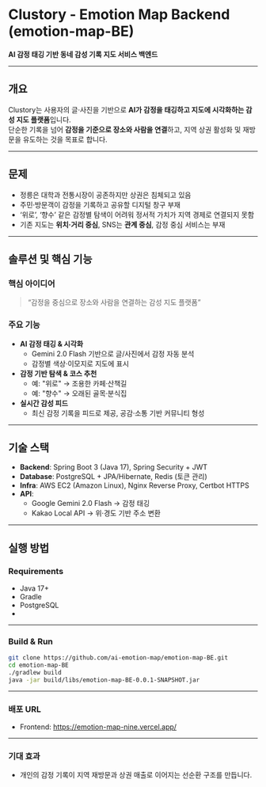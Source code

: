 # Clustory - Emotion Map Backend (emotion-map-BE)

**AI 감정 태깅 기반 동네 감성 기록 지도 서비스 백엔드**

---

## 개요
Clustory는 사용자의 글·사진을 기반으로 **AI가 감정을 태깅하고 지도에 시각화하는 감성 지도 플랫폼**입니다.  
단순한 기록을 넘어 **감정을 기준으로 장소와 사람을 연결**하고, 지역 상권 활성화 및 재방문을 유도하는 것을 목표로 합니다.

---

## 문제
- 정릉은 대학과 전통시장이 공존하지만 상권은 침체되고 있음  
- 주민·방문객이 감정을 기록하고 공유할 디지털 창구 부재  
- ‘위로’, ‘향수’ 같은 감정별 탐색이 어려워 정서적 가치가 지역 경제로 연결되지 못함  
- 기존 지도는 **위치·거리 중심**, SNS는 **관계 중심**, 감정 중심 서비스는 부재  

---

## 솔루션 및 핵심 기능
### 핵심 아이디어
> “감정을 중심으로 장소와 사람을 연결하는 감성 지도 플랫폼”

### 주요 기능
- **AI 감정 태깅 & 시각화**  
  - Gemini 2.0 Flash 기반으로 글/사진에서 감정 자동 분석  
  - 감정별 색상·이모지로 지도에 표시  
- **감정 기반 탐색 & 코스 추천**  
  - 예: "위로" → 조용한 카페·산책길  
  - 예: "향수" → 오래된 골목·분식집  
- **실시간 감성 피드**  
  - 최신 감정 기록을 피드로 제공, 공감·소통 기반 커뮤니티 형성   

---

## 기술 스택
- **Backend**: Spring Boot 3 (Java 17), Spring Security + JWT  
- **Database**: PostgreSQL + JPA/Hibernate, Redis (토큰 관리)  
- **Infra**: AWS EC2 (Amazon Linux), Nginx Reverse Proxy, Certbot HTTPS  
- **API**:  
  - Google Gemini 2.0 Flash → 감정 태깅  
  - Kakao Local API → 위·경도 기반 주소 변환  

---

## 실행 방법
### Requirements
- Java 17+
- Gradle  
- PostgreSQL
- 
---

### Build & Run
```bash
git clone https://github.com/ai-emotion-map/emotion-map-BE.git
cd emotion-map-BE
./gradlew build
java -jar build/libs/emotion-map-BE-0.0.1-SNAPSHOT.jar
```

---

### 배포 URL
- Frontend: https://emotion-map-nine.vercel.app/

---

### 기대 효과
- 개인의 감정 기록이 지역 재방문과 상권 매출로 이어지는 선순환 구조를 만듭니다.
